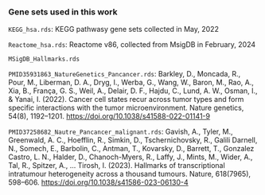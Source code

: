 ### Gene sets used in this work  

`KEGG_hsa.rds`: KEGG pathwasy gene sets collected in May, 2022

`Reactome_hsa.rds`: Reactome v86, collected from MsigDB in February, 2024

`MSigDB_Hallmarks.rds`

`PMID35931863_NatureGenetics_Pancancer.rds`: Barkley, D., Moncada, R., Pour, M., Liberman, D. A., Dryg, I., Werba, G., Wang, W., Baron, M., Rao, A., Xia, B., França, G. S., Weil, A., Delair, D. F., Hajdu, C., Lund, A. W., Osman, I., & Yanai, I. (2022). Cancer cell states recur across tumor types and form specific interactions with the tumor microenvironment. Nature genetics, 54(8), 1192–1201. https://doi.org/10.1038/s41588-022-01141-9  

`PMID37258682_Nautre_Pancancer_malignant.rds`: Gavish, A., Tyler, M., Greenwald, A. C., Hoefflin, R., Simkin, D., Tschernichovsky, R., Galili Darnell, N., Somech, E., Barbolin, C., Antman, T., Kovarsky, D., Barrett, T., Gonzalez Castro, L. N., Halder, D., Chanoch-Myers, R., Laffy, J., Mints, M., Wider, A., Tal, R., Spitzer, A., … Tirosh, I. (2023). Hallmarks of transcriptional intratumour heterogeneity across a thousand tumours. Nature, 618(7965), 598–606. https://doi.org/10.1038/s41586-023-06130-4  
